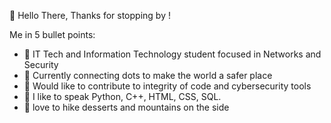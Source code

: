  👋 Hello There,  Thanks for stopping by ! 

Me in 5 bullet points:

- 👀  IT Tech and Information Technology student focused in Networks and Security 
- 🌱 Currently connecting dots to make the world a safer place 
- 🧱 Would like to contribute to integrity of code and cybersecurity tools 
- 🧪 I like to speak Python, C++, HTML, CSS, SQL. 
- 🌵 love to hike desserts and mountains on the side 

<!---
Mauri0007/Mauri0007 is a ✨ special ✨ repository because its `README.md` (this file) appears on your GitHub profile.
You can click the Preview link to take a look at your changes.
--->
